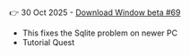 
👉 30 Oct 2025 - [Download Window beta #69](https://cloud.unity.com/public/build-automation/share?shareId=an51ceHDmQOz_USguVI-6av4CH1xo6W7PDsbow1O4nw)

- This fixes the Sqlite problem on newer PC
- Tutorial Quest

